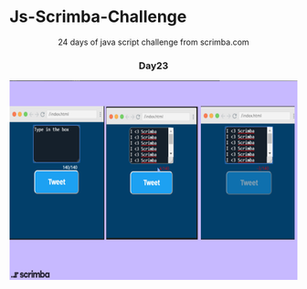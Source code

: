 
  # Js-Scrimba-Challenge
<p align="center">
24 days of java script challenge from scrimba.com
  </p>
<h3 align="center">
 Day23
  </h3>
<p align="center">
<img src="./Day23.png" width="600" height="350">
  </p>
